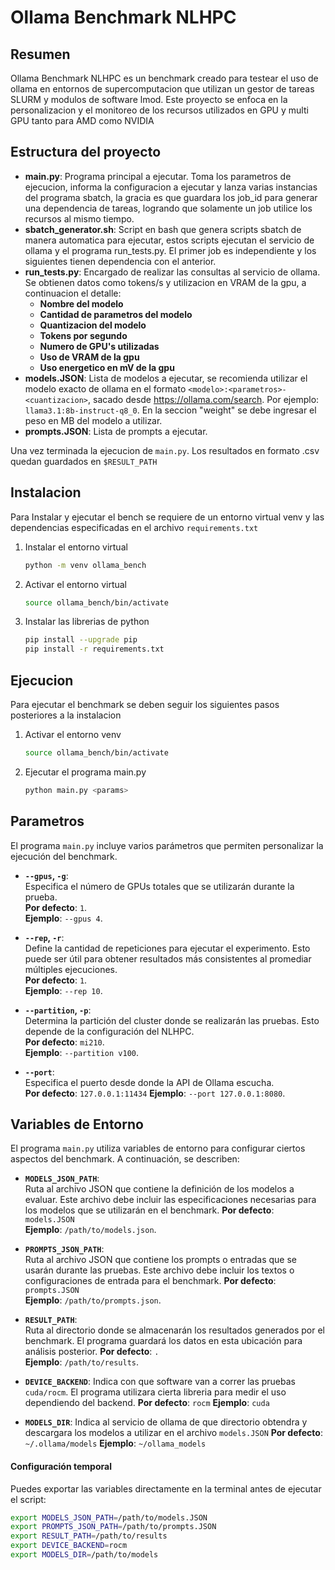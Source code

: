 # Ollama Benchmark NLHPC

## Resumen

Ollama Benchmark NLHPC es un benchmark creado para testear el uso de ollama en entornos de supercomputacion que utilizan un gestor de tareas SLURM y modulos de software lmod.
Este proyecto se enfoca en la personalizacion y el monitoreo de los recursos utilizados en GPU y multi GPU tanto para AMD como NVIDIA

## Estructura del proyecto

- **main.py**: Programa principal a ejecutar. Toma los parametros de ejecucion, informa la configuracion a ejecutar y lanza varias instancias del programa sbatch, la gracia es que guardara los job_id para generar una dependencia de tareas, logrando que solamente un job utilice los recursos al mismo tiempo.
- **sbatch_generator.sh**: Script en bash que genera scripts sbatch de manera automatica para ejecutar, estos scripts ejecutan el servicio de ollama y el programa run_tests.py. El primer job es independiente y los siguientes tienen dependencia con el anterior.
- **run_tests.py**: Encargado de realizar las consultas al servicio de ollama. Se obtienen datos como tokens/s y utilizacion en VRAM de la gpu, a continuacion el detalle:
    - **Nombre del modelo**
    - **Cantidad de parametros del modelo**
    - **Quantizacion del modelo**
    - **Tokens por segundo**
    - **Numero de GPU's utilizadas**
    - **Uso de VRAM de la gpu**
    - **Uso energetico en mV de la gpu**
- **models.JSON**: Lista de modelos a ejecutar, se recomienda utilizar el modelo exacto de ollama en el formato `<modelo>:<parametros>-<cuantizacion>`, sacado desde https://ollama.com/search. Por ejemplo: `llama3.1:8b-instruct-q8_0`. En la seccion "weight" se debe ingresar el peso en MB del modelo a utilizar.
- **prompts.JSON**: Lista de prompts a ejecutar.

Una vez terminada la ejecucion de `main.py`. Los resultados en formato .csv quedan guardados en `$RESULT_PATH`

## Instalacion

Para Instalar y ejecutar el bench se requiere de un entorno virtual venv y las dependencias especificadas en el archivo `requirements.txt`

1. Instalar el entorno virtual
    ```bash
    python -m venv ollama_bench
    ```
2. Activar el entorno virtual
    ```bash
    source ollama_bench/bin/activate
    ```
3. Instalar las librerias de python
    ```bash
    pip install --upgrade pip
    pip install -r requirements.txt
    ```

## Ejecucion

Para ejecutar el benchmark se deben seguir los siguientes pasos posteriores a la instalacion

1. Activar el entorno venv
    ```bash
    source ollama_bench/bin/activate
    ```
2. Ejecutar el programa main.py
    ```bash
    python main.py <params>
    ```

## Parametros

El programa `main.py` incluye varios parámetros que permiten personalizar la ejecución del benchmark.

- **`--gpus`, `-g`**:  
  Especifica el número de GPUs totales que se utilizarán durante la prueba.  
  **Por defecto**: `1`.  
  **Ejemplo**: `--gpus 4`.

- **`--rep`, `-r`**:  
  Define la cantidad de repeticiones para ejecutar el experimento. Esto puede ser útil para obtener resultados más consistentes al promediar múltiples ejecuciones.  
  **Por defecto**: `1`.  
  **Ejemplo**: `--rep 10`.

- **`--partition`, `-p`**:  
  Determina la partición del cluster donde se realizarán las pruebas. Esto depende de la configuración del NLHPC.  
  **Por defecto**: `mi210`.  
  **Ejemplo**: `--partition v100`.

- **`--port`**:  
  Especifica el puerto desde donde la API de Ollama escucha.  
  **Por defecto**: `127.0.0.1:11434`
  **Ejemplo**: `--port 127.0.0.1:8080`.


## Variables de Entorno

El programa `main.py` utiliza variables de entorno para configurar ciertos aspectos del benchmark. A continuación, se describen:

- **`MODELS_JSON_PATH`**:  
    Ruta al archivo JSON que contiene la definición de los modelos a evaluar. Este archivo debe incluir las especificaciones necesarias para los modelos que se utilizarán en el benchmark.
    **Por defecto**: `models.JSON`  
    **Ejemplo**: `/path/to/models.json`.

- **`PROMPTS_JSON_PATH`**:  
    Ruta al archivo JSON que contiene los prompts o entradas que se usarán durante las pruebas. Este archivo debe incluir los textos o configuraciones de entrada para el benchmark.
    **Por defecto**: `prompts.JSON`  
    **Ejemplo**: `/path/to/prompts.json`.

- **`RESULT_PATH`**:  
    Ruta al directorio donde se almacenarán los resultados generados por el benchmark. El programa guardará los datos en esta ubicación para análisis posterior.
    **Por defecto**: `.`  
    **Ejemplo**: `/path/to/results`.

- **`DEVICE_BACKEND`**:
    Indica con que software van a correr las pruebas `cuda/rocm`. El programa utilizara cierta libreria para medir el uso dependiendo del backend.
    **Por defecto**: `rocm`
    **Ejemplo**: `cuda`

- **`MODELS_DIR`**:
    Indica al servicio de ollama de que directorio obtendra y descargara los modelos a utilizar en el archivo `models.JSON`
    **Por defecto**: `~/.ollama/models`
    **Ejemplo**: `~/ollama_models`

#### Configuración temporal
Puedes exportar las variables directamente en la terminal antes de ejecutar el script:

```bash
export MODELS_JSON_PATH=/path/to/models.JSON
export PROMPTS_JSON_PATH=/path/to/prompts.JSON
export RESULT_PATH=/path/to/results
export DEVICE_BACKEND=rocm
export MODELS_DIR=/path/to/models
```